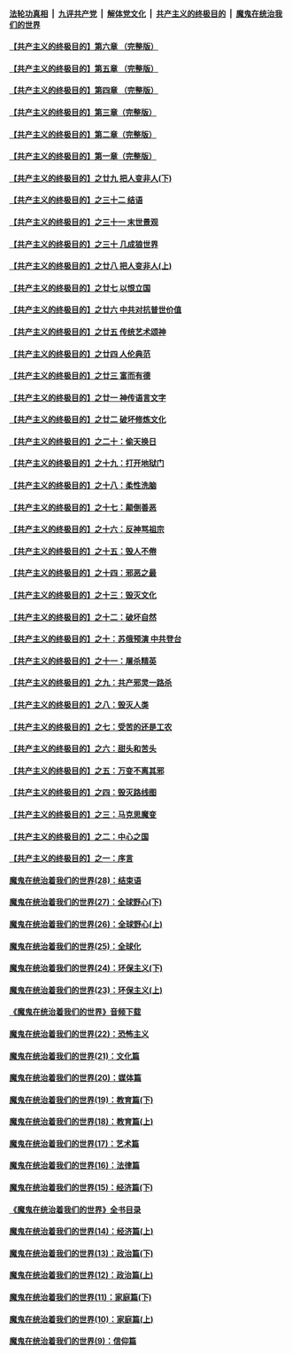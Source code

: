 

####  [法轮功真相](../../../../basic/blob/master/README.md?t=07070131) &nbsp;|&nbsp; [九评共产党](../../../../9ping.md/blob/master/README.md?t=07070131) &nbsp;|&nbsp; [解体党文化](../../../../jtdwh.md/blob/master/README.md?t=07070131)  &nbsp;|&nbsp; [共产主义的终极目的](../../../../gczydzjmd.md/blob/master/README.md?t=07070131) &nbsp;|&nbsp; [魔鬼在统治我们的世界](../../../../mgztzwmdsj.md/blob/master/README.md?t=07070131) 

#### [【共产主义的终极目的】第六章 （完整版）](../pages/nsc422/n11428913.md?t=07070131) 

#### [【共产主义的终极目的】第五章 （完整版）](../pages/nsc422/n11428912.md?t=07070131) 

#### [【共产主义的终极目的】第四章 （完整版）](../pages/nsc422/n11428907.md?t=07070131) 

#### [【共产主义的终极目的】第三章（完整版）](../pages/nsc422/n11428848.md?t=07070131) 

#### [【共产主义的终极目的】第二章（完整版）](../pages/nsc422/n11428831.md?t=07070131) 

#### [【共产主义的终极目的】第一章（完整版）](../pages/nsc422/n11417651.md?t=07070131) 

#### [【共产主义的终极目的】之廿九 把人变非人(下)](../pages/nsc422/n11344140.md?t=07070131) 

#### [【共产主义的终极目的】之三十二 结语](../pages/nsc422/n11360535.md?t=07070131) 

#### [【共产主义的终极目的】之三十一 末世景观](../pages/nsc422/n11351129.md?t=07070131) 

#### [【共产主义的终极目的】之三十 几成狼世界](../pages/nsc422/n11348280.md?t=07070131) 

#### [【共产主义的终极目的】之廿八 把人变非人(上)](../pages/nsc422/n11340492.md?t=07070131) 

#### [【共产主义的终极目的】之廿七 以恨立国](../pages/nsc422/n11336944.md?t=07070131) 

#### [【共产主义的终极目的】之廿六 中共对抗普世价值](../pages/nsc422/n11324785.md?t=07070131) 

#### [【共产主义的终极目的】之廿五 传统艺术颂神](../pages/nsc422/n11296396.md?t=07070131) 

#### [【共产主义的终极目的】之廿四 人伦典范](../pages/nsc422/n11296397.md?t=07070131) 

#### [【共产主义的终极目的】之廿三 富而有德](../pages/nsc422/n11283598.md?t=07070131) 

#### [【共产主义的终极目的】之廿一 神传语言文字](../pages/nsc422/n11263265.md?t=07070131) 

#### [【共产主义的终极目的】之廿二 破坏修炼文化](../pages/nsc422/n11245728.md?t=07070131) 

#### [【共产主义的终极目的】之二十：偷天换日](../pages/nsc422/n11238846.md?t=07070131) 

#### [【共产主义的终极目的】之十九：打开地狱门](../pages/nsc422/n11206376.md?t=07070131) 

#### [【共产主义的终极目的】之十八：柔性洗脑](../pages/nsc422/n11199994.md?t=07070131) 

#### [【共产主义的终极目的】之十七：颠倒善恶](../pages/nsc422/n11179782.md?t=07070131) 

#### [【共产主义的终极目的】之十六：反神骂祖宗](../pages/nsc422/n11166798.md?t=07070131) 

#### [【共产主义的终极目的】之十五：毁人不倦](../pages/nsc422/n11166792.md?t=07070131) 

#### [【共产主义的终极目的】之十四：邪恶之最](../pages/nsc422/n11150249.md?t=07070131) 

#### [【共产主义的终极目的】之十三：毁灭文化](../pages/nsc422/n11135227.md?t=07070131) 

#### [【共产主义的终极目的】之十二：破坏自然](../pages/nsc422/n11135214.md?t=07070131) 

#### [【共产主义的终极目的】之十：苏俄预演 中共登台](../pages/nsc422/n11118424.md?t=07070131) 

#### [【共产主义的终极目的】之十一：屠杀精英](../pages/nsc422/n11118442.md?t=07070131) 

#### [【共产主义的终极目的】之九：共产邪灵一路杀](../pages/nsc422/n11114139.md?t=07070131) 

#### [【共产主义的终极目的】之八：毁灭人类](../pages/nsc422/n11108503.md?t=07070131) 

#### [【共产主义的终极目的】之七：受苦的还是工农](../pages/nsc422/n11101809.md?t=07070131) 

#### [【共产主义的终极目的】之六：甜头和苦头](../pages/nsc422/n11096971.md?t=07070131) 

#### [【共产主义的终极目的】之五：万变不离其邪](../pages/nsc422/n11091285.md?t=07070131) 

#### [【共产主义的终极目的】之四：毁灭路线图](../pages/nsc422/n11086284.md?t=07070131) 

#### [【共产主义的终极目的】之三：马克思魔变](../pages/nsc422/n11061941.md?t=07070131) 

#### [【共产主义的终极目的】之二：中心之国](../pages/nsc422/n11047728.md?t=07070131) 

#### [【共产主义的终极目的】之一：序言](../pages/nsc422/n11086077.md?t=07070131) 

#### [魔鬼在统治着我们的世界(28)：结束语](../pages/nsc422/n10936246.md?t=07070131) 

#### [魔鬼在统治着我们的世界(27)：全球野心(下)](../pages/nsc422/n10928319.md?t=07070131) 

#### [魔鬼在统治着我们的世界(26)：全球野心(上)](../pages/nsc422/n10900318.md?t=07070131) 

#### [魔鬼在统治着我们的世界(25)：全球化](../pages/nsc422/n10788205.md?t=07070131) 

#### [魔鬼在统治着我们的世界(24)：环保主义(下)](../pages/nsc422/n10695307.md?t=07070131) 

#### [魔鬼在统治着我们的世界(23)：环保主义(上)](../pages/nsc422/n10688613.md?t=07070131) 

#### [《魔鬼在统治着我们的世界》音频下载](../pages/nsc422/n10635553.md?t=07070131) 

#### [魔鬼在统治着我们的世界(22)：恐怖主义](../pages/nsc422/n10614727.md?t=07070131) 

#### [魔鬼在统治着我们的世界(21)：文化篇](../pages/nsc422/n10597706.md?t=07070131) 

#### [魔鬼在统治着我们的世界(20)：媒体篇](../pages/nsc422/n10586579.md?t=07070131) 

#### [魔鬼在统治着我们的世界(19)：教育篇(下)](../pages/nsc422/n10564808.md?t=07070131) 

#### [魔鬼在统治着我们的世界(18)：教育篇(上)](../pages/nsc422/n10526970.md?t=07070131) 

#### [魔鬼在统治着我们的世界(17)：艺术篇](../pages/nsc422/n10499093.md?t=07070131) 

#### [魔鬼在统治着我们的世界(16)：法律篇](../pages/nsc422/n10485969.md?t=07070131) 

#### [魔鬼在统治着我们的世界(15)：经济篇(下)](../pages/nsc422/n10469975.md?t=07070131) 

#### [《魔鬼在统治着我们的世界》全书目录](../pages/nsc422/n10464261.md?t=07070131) 

#### [魔鬼在统治着我们的世界(14)：经济篇(上)](../pages/nsc422/n10457370.md?t=07070131) 

#### [魔鬼在统治着我们的世界(13)：政治篇(下)](../pages/nsc422/n10448270.md?t=07070131) 

#### [魔鬼在统治着我们的世界(12)：政治篇(上)](../pages/nsc422/n10444576.md?t=07070131) 

#### [魔鬼在统治着我们的世界(11)：家庭篇(下)](../pages/nsc422/n10440961.md?t=07070131) 

#### [魔鬼在统治着我们的世界(10)：家庭篇(上)](../pages/nsc422/n10435448.md?t=07070131) 

#### [魔鬼在统治着我们的世界(9)：信仰篇](../pages/nsc422/n10432159.md?t=07070131) 

